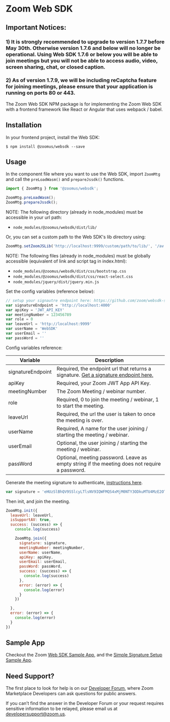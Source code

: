 # Zoom Web SDK
## Important Notices: 
### 1) It is strongly recommended to upgrade to version 1.7.7 before May 30th. Otherwise version 1.7.6 and below will no longer be operational. Using Web SDK 1.7.6 or below you will be able to join meetings but you will not be able to access audio, video, screen sharing, chat, or closed caption. 
### 2) As of version 1.7.9, we will be including reCaptcha feature for joining meetings, please ensure that your application is running on ports 80 or 443. 


The Zoom Web SDK NPM package is for implementing the Zoom Web SDK with a frontend framework like React or Angular that uses webpack / babel.

## Installation

In your frontend project, install the Web SDK:

`$ npm install @zoomus/websdk --save`

## Usage

In the component file where you want to use the Web SDK, import `ZoomMtg` and call the `preLoadWasm()` and `prepareJssdk()` functions.

```js
import { ZoomMtg } from '@zoomus/websdk';

ZoomMtg.preLoadWasm();
ZoomMtg.prepareJssdk();
```

NOTE: The following directory (already in node_modules) must be accessible in your url path:

- `node_modules/@zoomus/websdk/dist/lib/`

Or, you can set a custom path to the Web SDK's lib directory using:

```js
ZoomMtg.setZoomJSLib('http://localhost:9999/custom/path/to/lib/', '/av')
```

NOTE: The following files (already in node_modules) must be globally accessible (equivalent of link and script tag in index.html):

- `node_modules/@zoomus/websdk/dist/css/bootstrap.css`
- `node_modules/@zoomus/websdk/dist/css/react-select.css`
- `node_modules/jquery/dist/jquery.min.js`

Set the config variables (reference below):

```js
// setup your signautre endpoint here: https://github.com/zoom/websdk-sample-signature-node.js
var signatureEndpoint = 'http://localhost:4000'
var apiKey = 'JWT_API_KEY'
var meetingNumber = 123456789
var role = 0
var leaveUrl = 'http://localhost:9999'
var userName = 'WebSDK'
var userEmail = ''
var passWord = ''
```

Config variables reference:

| Variable                   | Description |
| -----------------------|-------------|
| signatureEndpoint          | Required, the endpoint url that returns a signature. [Get a signature endpoint here.](https://github.com/zoom/websdk-sample-signature-node.js) |
| apiKey                   | Required, your Zoom JWT App API Key. |
| meetingNumber                   | The Zoom Meeting / webinar number. |
| role                   | Required, 0 to join the meeting / webinar, 1 to start the meeting. |
| leaveUrl                   | Required, the url the user is taken to once the meeting is over. |
| userName                   | Required, A name for the user joining / starting the meeting / webinar. |
| userEmail                   | Optional, the user joining / starting the meeting / webinar. |
| passWord                   | Optional, meeting password. Leave as empty string if the meeting does not require a password. |

Generate the meeting signature to authenticate, [instructions here](https://github.com/zoom/websdk-sample-signature-node.js).

```js
var signature = 'eHUzSlBhQV9SSlcyLTlsNV9IQWFMQS4xMjM0NTY3ODkuMTU4MzE2OTUzODc3My4wLkJMNEtiM3FINGx5ZzA1MUZtbGJOcGtPRnlFQS9lQUR2bGllVzJNNGZJeWs9'
```

Then init, and join the meeting.

```js
ZoomMtg.init({
  leaveUrl: leaveUrl,
  isSupportAV: true,
  success: (success) => {
    console.log(success)

    ZoomMtg.join({
      signature: signature,
      meetingNumber: meetingNumber,
      userName: userName,
      apiKey: apiKey,
      userEmail: userEmail,
      passWord: passWord,
      success: (success) => {
        console.log(success)
      },
      error: (error) => {
        console.log(error)
      }
    })

  },
  error: (error) => {
    console.log(error)
  }
})
```

## Sample App

Checkout the Zoom [Web SDK Sample App](https://github.com/zoom/sample-app-web), and the [Simple Signature Setup Sample App](https://github.com/zoom/websdk-sample-signature-node.js).

## Need Support?
The first place to look for help is on our [Developer Forum](https://devforum.zoom.us/), where Zoom Marketplace Developers can ask questions for public answers.

If you can’t find the answer in the Developer Forum or your request requires sensitive information to be relayed, please email us at developersupport@zoom.us.

